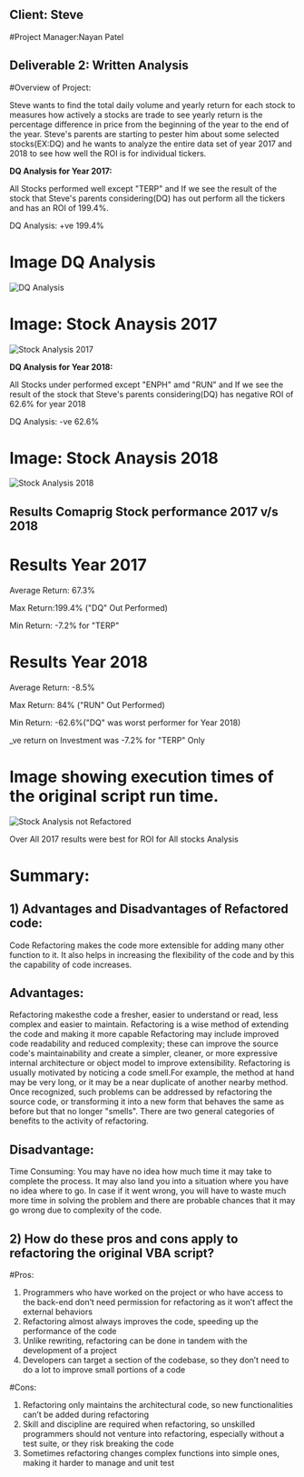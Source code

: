## Client: Steve
#Project Manager:Nayan Patel

## Deliverable 2: Written Analysis

#Overview of Project:

Steve wants to find the total daily volume and yearly return for each stock to measures how actively a stocks are trade to see yearly return is the percentage difference in price from the beginning of the year to the end of the year. Steve's parents are starting to pester him about some selected stocks(EX:DQ) and he wants to analyze the entire data set of year 2017 and 2018 to see how well the ROI is for individual tickers.

**DQ Analysis for Year 2017:**

All Stocks performed well except "TERP" and If we see the result of the stock that Steve's parents considering(DQ) has out perform all the tickers and has an ROI of 199.4%.

DQ Analysis: +ve 199.4% 

# Image DQ Analysis

![DQ Analysis](
    VBA_Challenge_2017-DQ.png)





# Image: Stock Anaysis 2017


![Stock Analysis 2017](
    VBA_Challenge_2017-Refactored.png)


**DQ Analysis for Year 2018:**

All Stocks under performed  except "ENPH" amd "RUN" and If we see the result of the stock that Steve's parents considering(DQ) has negative ROI of 62.6% for year 2018

DQ Analysis: -ve 62.6% 

# Image: Stock Anaysis 2018

![Stock Analysis 2018](
    VBA_Challenge_2018-Refactored.png)


## Results Comaprig Stock performance 2017 v/s 2018

# Results Year 2017

Average Return: 67.3%

Max Return:199.4% ("DQ" Out Performed)

Min Return: -7.2% for "TERP" 


# Results Year 2018

Average Return: -8.5%

Max Return: 84% ("RUN" Out Performed)

Min Return: -62.6%("DQ" was worst performer for Year 2018)

_ve return on Investment was -7.2% for "TERP" Only

# Image showing execution times of the original script run time.

![Stock Analysis not Refactored](
    VBA_Challenge_2017-NotRefactored.png)


Over All 2017 results were best for ROI for All stocks Analysis


# Summary:

## 1) Advantages and Disadvantages of Refactored code:

 Code Refactoring makes the code more extensible for adding many other function to it. It also helps in increasing the flexibility of the code and by this the capability of code increases.
 
 ## Advantages:
 Refactoring makesthe code a fresher, easier to understand or read, less complex and easier to maintain. 
 Refactoring is a wise method of extending the code and making it more capable
 Refactoring may include improved code readability and reduced complexity; these can improve the source code's maintainability and create a simpler, cleaner, or more expressive internal architecture or object model to improve extensibility.
 Refactoring is usually motivated by noticing a code smell.For example, the method at hand may be very long, or it may be a near duplicate of another nearby method. Once recognized, such problems can be addressed by refactoring the source code, or transforming it into a new form that behaves the same as before but that no longer "smells".
 There are two general categories of benefits to the activity of refactoring.

 
 ## Disadvantage:
 Time Consuming: You may have no idea how much time it may take to complete the process. It may also land you into a situation where you have no idea where to go.
 In case if it went wrong, you will have to waste much more time in solving the problem and there are probable chances that it may go wrong due to complexity of the code.

## 2) How do these pros and cons apply to refactoring the original VBA script?

#Pros:

1. Programmers who have worked on the project or who have access to the back-end don’t need permission for refactoring as it won’t affect the external behaviors
2. Refactoring almost always improves the code, speeding up the performance of the code
3. Unlike rewriting, refactoring can be done in tandem with the development of a project
4. Developers can target a section of the codebase, so they don’t need to do a lot to improve small portions of a code

#Cons:
1. Refactoring only maintains the architectural code, so new functionalities can’t be added during refactoring
2. Skill and discipline are required when refactoring, so unskilled programmers should not venture into refactoring, especially without a test suite, or they risk breaking the code
3. Sometimes refactoring changes complex functions into simple ones, making it harder to manage and unit test
